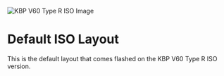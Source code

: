 ![KBP V60 Type R ISO Image](https://i.imgur.com/28xetL9.png)

# Default ISO Layout

This is the default layout that comes flashed on the KBP V60 Type R ISO version.
